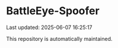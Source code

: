 # BattleEye-Spoofer

Last updated: 2025-06-07 16:25:17

This repository is automatically maintained.
